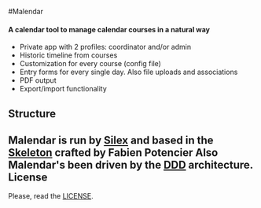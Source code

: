 #Malendar
#### A calendar tool to manage calendar courses in a natural way

- Private app with 2 profiles: coordinator and/or admin
- Historic timeline from courses
- Customization for every course (config file)
- Entry forms for every single day. Also file uploads and associations
- PDF output
- Export/import functionality

Structure
-----------------
Malendar is run by [Silex](http://silex.sensiolabs.org/) and based in the [Skeleton](https://github.com/silexphp/Silex) crafted by Fabien Potencier
Also Malendar's been driven by the [DDD](https://en.wikipedia.org/wiki/Domain-driven_design) architecture.
License
-----------------
Please, read the [LICENSE](LICENSE).